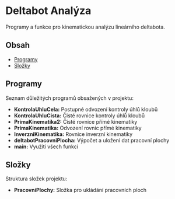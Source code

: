 # Deltabot Analýza

Programy a funkce pro kinematickou analýzu lineárního deltabota.

## Obsah
- [Programy](#programy)
- [Složky](#složky)

## Programy

Seznam důležitých programů obsažených v projektu:
- **KontrolaUhluCela:** Postupné odvození kontroly úhlů kloubů
- **KontrolaUhluCista:** Čisté rovnice kontroly úhlů kloubů
- **PrimaKinematika2:** Čisté rovnice přímé kinematiky
- **PrimaKinematika:** Odvození rovnic přímé kinematiky
- **InverzniKinematika:** Rovnice inverzní kinematiky
- **deltabotPracovniPlocha:** Výpočet a uložení dat pracovní plochy
- **main:** Využití všech funkcí

## Složky

Struktura složek projektu:
- **PracovniPlochy:** Složka pro ukládání pracovních ploch
